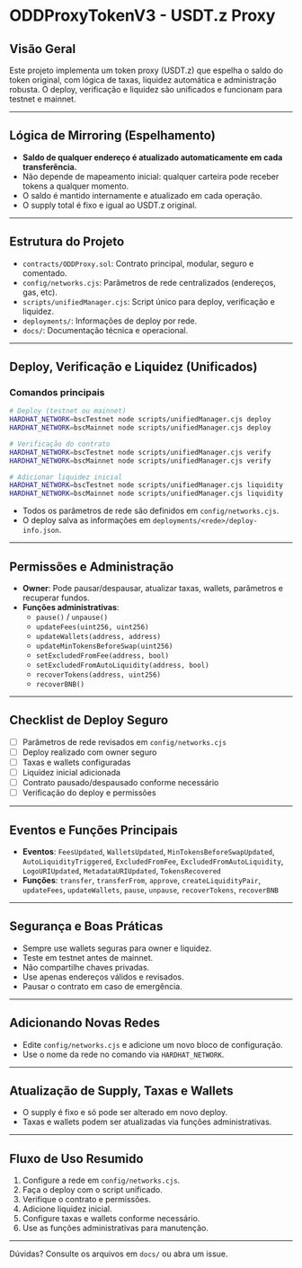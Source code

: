 # ODDProxyTokenV3 - USDT.z Proxy

## Visão Geral
Este projeto implementa um token proxy (USDT.z) que espelha o saldo do token original, com lógica de taxas, liquidez automática e administração robusta. O deploy, verificação e liquidez são unificados e funcionam para testnet e mainnet.

---

## Lógica de Mirroring (Espelhamento)
- **Saldo de qualquer endereço é atualizado automaticamente em cada transferência.**
- Não depende de mapeamento inicial: qualquer carteira pode receber tokens a qualquer momento.
- O saldo é mantido internamente e atualizado em cada operação.
- O supply total é fixo e igual ao USDT.z original.

---

## Estrutura do Projeto
- `contracts/ODDProxy.sol`: Contrato principal, modular, seguro e comentado.
- `config/networks.cjs`: Parâmetros de rede centralizados (endereços, gas, etc).
- `scripts/unifiedManager.cjs`: Script único para deploy, verificação e liquidez.
- `deployments/`: Informações de deploy por rede.
- `docs/`: Documentação técnica e operacional.

---

## Deploy, Verificação e Liquidez (Unificados)

### Comandos principais

```sh
# Deploy (testnet ou mainnet)
HARDHAT_NETWORK=bscTestnet node scripts/unifiedManager.cjs deploy
HARDHAT_NETWORK=bscMainnet node scripts/unifiedManager.cjs deploy

# Verificação do contrato
HARDHAT_NETWORK=bscTestnet node scripts/unifiedManager.cjs verify
HARDHAT_NETWORK=bscMainnet node scripts/unifiedManager.cjs verify

# Adicionar liquidez inicial
HARDHAT_NETWORK=bscTestnet node scripts/unifiedManager.cjs liquidity
HARDHAT_NETWORK=bscMainnet node scripts/unifiedManager.cjs liquidity
```

- Todos os parâmetros de rede são definidos em `config/networks.cjs`.
- O deploy salva as informações em `deployments/<rede>/deploy-info.json`.

---

## Permissões e Administração
- **Owner**: Pode pausar/despausar, atualizar taxas, wallets, parâmetros e recuperar fundos.
- **Funções administrativas**:
  - `pause()` / `unpause()`
  - `updateFees(uint256, uint256)`
  - `updateWallets(address, address)`
  - `updateMinTokensBeforeSwap(uint256)`
  - `setExcludedFromFee(address, bool)`
  - `setExcludedFromAutoLiquidity(address, bool)`
  - `recoverTokens(address, uint256)`
  - `recoverBNB()`

---

## Checklist de Deploy Seguro
- [ ] Parâmetros de rede revisados em `config/networks.cjs`
- [ ] Deploy realizado com owner seguro
- [ ] Taxas e wallets configuradas
- [ ] Liquidez inicial adicionada
- [ ] Contrato pausado/despausado conforme necessário
- [ ] Verificação do deploy e permissões

---

## Eventos e Funções Principais
- **Eventos**: `FeesUpdated`, `WalletsUpdated`, `MinTokensBeforeSwapUpdated`, `AutoLiquidityTriggered`, `ExcludedFromFee`, `ExcludedFromAutoLiquidity`, `LogoURIUpdated`, `MetadataURIUpdated`, `TokensRecovered`
- **Funções**: `transfer`, `transferFrom`, `approve`, `createLiquidityPair`, `updateFees`, `updateWallets`, `pause`, `unpause`, `recoverTokens`, `recoverBNB`

---

## Segurança e Boas Práticas
- Sempre use wallets seguras para owner e liquidez.
- Teste em testnet antes de mainnet.
- Não compartilhe chaves privadas.
- Use apenas endereços válidos e revisados.
- Pausar o contrato em caso de emergência.

---

## Adicionando Novas Redes
- Edite `config/networks.cjs` e adicione um novo bloco de configuração.
- Use o nome da rede no comando via `HARDHAT_NETWORK`.

---

## Atualização de Supply, Taxas e Wallets
- O supply é fixo e só pode ser alterado em novo deploy.
- Taxas e wallets podem ser atualizadas via funções administrativas.

---

## Fluxo de Uso Resumido
1. Configure a rede em `config/networks.cjs`.
2. Faça o deploy com o script unificado.
3. Verifique o contrato e permissões.
4. Adicione liquidez inicial.
5. Configure taxas e wallets conforme necessário.
6. Use as funções administrativas para manutenção.

---

Dúvidas? Consulte os arquivos em `docs/` ou abra um issue. 